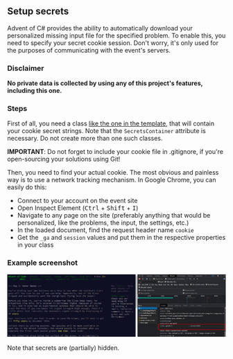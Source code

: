 ## Setup secrets

Advent of C# provides the ability to automatically download your personalized missing input file for the specified problem.
To enable this, you need to specify your secret cookie session. Don't worry, it's only used for the purposes of communicating with the event's servers.

### Disclaimer

**No private data is collected by using any of this project's features, including this one.**

### Steps

First of all, you need a class [like the one in the template](https://github.com/AlFasGD/AdventOfCSharp.Template/blob/master/AdventOfCSharp.Template/MyCookies.cs), that will contain your cookie secret strings. Note that the `SecretsContainer` attribute is necessary. Do not create more than one such classes.

**IMPORTANT**: Do not forget to include your cookie file in .gitignore, if you're open-sourcing your solutions using Git!

Then, you need to find your actual cookie. The most obvious and painless way is to use a network tracking mechanism. In Google Chrome, you can easily do this:

- Connect to your account on the event site
- Open Inspect Element (<kbd>Ctrl</kbd> + <kbd>Shift</kbd> + <kbd>I</kbd>)
- Navigate to any page on the site (preferably anything that would be personalized, like the problems, the input, the settings, etc.)
- In the loaded document, find the request header name `cookie`
- Get the `_ga` and `session` values and put them in the respective properties in your class

### Example screenshot

![Chrome cookie discovery instructions](cookie_retrieval.png)

Note that secrets are (partially) hidden.
